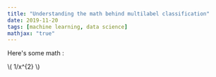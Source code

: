 ```yaml
---
title: "Understanding the math behind multilabel classification"
date: 2019-11-20
tags: [machine learning, data science]
mathjax: "true"
---
```


Here's some math :

\\( 1/x^{2} \\)
